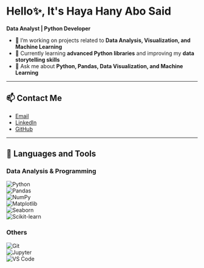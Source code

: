 # Hello✨, It's Haya Hany Abo Said

**Data Analyst | Python Developer**

- 🔭 I’m working on projects related to **Data Analysis, Visualization, and Machine Learning**  
- 🌱 Currently learning **advanced Python libraries** and improving my **data storytelling skills**  
- 💬 Ask me about **Python, Pandas, Data Visualization, and Machine Learning** 

---

## 📫 Contact Me  
- [Email](mailto:h20ya05@gmail.com)  
- [LinkedIn](https://www.linkedin.com/in/ha2005ya/)
- [GitHub](https://github.com/ha2005ya)  

---

## 🔧 Languages and Tools  

### Data Analysis & Programming  
![Python](https://img.shields.io/badge/Python-3776AB?logo=python&logoColor=white)  
![Pandas](https://img.shields.io/badge/Pandas-150458?logo=pandas&logoColor=white)  
![NumPy](https://img.shields.io/badge/NumPy-013243?logo=numpy&logoColor=white)  
![Matplotlib](https://img.shields.io/badge/Matplotlib-11557c?logo=plotly&logoColor=white)  
![Seaborn](https://img.shields.io/badge/Seaborn-3776AB?logoColor=white)  
![Scikit-learn](https://img.shields.io/badge/Scikit--learn-F7931E?logo=scikit-learn&logoColor=white)  

### Others  
![Git](https://img.shields.io/badge/Git-F05032?logo=git&logoColor=white)  
![Jupyter](https://img.shields.io/badge/Jupyter-F37626?logo=jupyter&logoColor=white)  
![VS Code](https://img.shields.io/badge/VS%20Code-0078d7?logo=visual-studio-code&logoColor=white)  
